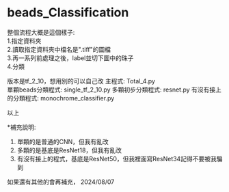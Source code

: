 # beads_Classification  

整個流程大概是這個樣子:  
1.指定資料夾  
2.讀取指定資料夾中檔名是".tiff"的圖檔  
3.再一系列前處理之後，label並切下圖中的珠子  
4.分類  

版本是tf_2_10，想用別的可以自己改
主程式: Total_4.py  
單顆beads分類程式: single_tf_2_10.py
多顆初步分類程式: resnet.py
有沒有接上的分類程式: monochrome_classifier.py

以上

*補充說明:
1. 單顆的是普通的CNN，但我有亂改
2. 多顆的是基底是ResNet18，但我有亂改
3. 有沒有接上的程式，基底是ResNet50，但我裡面寫ResNet34記得不要被我騙到

如果還有其他的會再補充， 2024/08/07

